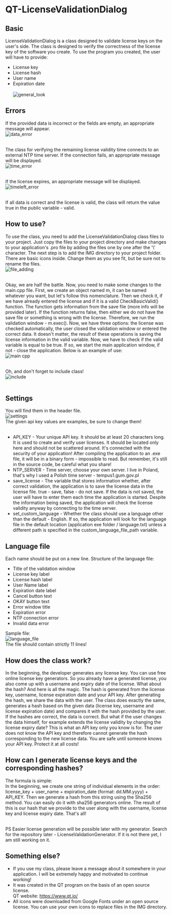 # QT-LicenseValidationDialog

## Basic
LicenseValidationDialog is a class designed to validate license keys on the user's side. The class is designed to verify the correctness of the license key of the software you create. To use the program you created, the user will have to provide:<br>
- License key<br>
- License hash<br>
- User name<br>
- Expiration date<br><br>
![general_look](https://user-images.githubusercontent.com/72657389/151381678-26ea7cb3-89f1-4c74-8bb6-44b14c84fc92.png)<br>

## Errors
If the provided data is incorrect or the fields are empty, an appropriate message will appear.<br>
![data_error](https://user-images.githubusercontent.com/72657389/151381839-6d231168-b21d-4bf9-94f7-bf25f0634068.png)<br><br>

The class for verifying the remaining license validity time connects to an external NTP time server. If the connection fails, an appropriate message will be displayed.<br>
![time_error](https://user-images.githubusercontent.com/72657389/151382139-d420c093-1be1-4077-b463-3d5e30a65e25.png)<br><br>

If the license expires, an appropriate message will be displayed.<br>
![timeleft_error](https://user-images.githubusercontent.com/72657389/151382267-e564d66b-b1d0-40a0-8cdf-e62e5161f102.png)<br><br>

If all data is correct and the license is valid, the class will return the value true in the public variable - valid.

## How to use?
To use the class, you need to add the LicenseValidationDialog class files to your project. Just copy the files to your project directory and make changes to your application's .pro file by adding the files one by one after the '\\' character. The next step is to add the IMG directory to your project folder. There are basic icons inside. Change them as you see fit, but be sure not to rename the files.<br>
![file_adding](https://user-images.githubusercontent.com/72657389/151382645-20061773-9d69-4dff-bac5-a4d99b243702.png)<br><br>

Okay, we are half the battle. Now, you need to make some changes to the main.cpp file. First, we create an object named m, it can be named whatever you want, but let's follow this nomenclature. Then we check it, if we have already entered the license and if it is a valid CheckBasicValid() function. The function gets information from the save file (more info will be provided later). If the function returns false, then either we do not have the save file or something is wrong with the license. Therefore, we run the validation window - m.exec(). Now, we have three options: the license was checked automatically, the user closed the validation window or entered the correct data. It doesn't matter, the result of these operations is saving the license information in the valid variable. Now, we have to check if the valid variable is equal to be true. If so, we start the main application window, if not - close the application. Below is an example of use:<br>
![main cpp](https://user-images.githubusercontent.com/72657389/151383273-9c6fe5c1-8e6c-4c16-9fd6-270d027dcab0.png)<br><br>

Oh, and don't forget to include class!<br>
![include](https://user-images.githubusercontent.com/72657389/151383424-83904a6b-66ce-4f47-b72c-5a68a66f49d9.png)<br><br>

## Settings
You will find them in the header file.<br>
![settings](https://user-images.githubusercontent.com/72657389/151383567-57d76d20-fdf0-423d-bf88-8f663aa89357.png)<br>
The given api key values are examples, be sure to change them!<br><br>

- API_KEY - Your unique API key. It should be at least 20 characters long. It is used to create and verify user licenses. It should be located only here and should not be scattered around. It's connected with the security of your application! After compiling the application to an .exe file, it will be in a binary form - impossible to read. But remember, it's still in the source code, be careful what you share!
- NTP_SERVER - Time server, choose your own server. I live in Poland, that's why I used a Polish time server - tempus1.gum.gov.pl
- save_license - The variable that stores information whether, after correct validation, the application is to save the license data in the license file. true - save, false - do not save. If the data is not saved, the user will have to enter them each time the application is started. Despite the information being saved, the application will check the license validity anyway by connecting to the time server.
- set_custom_language - Whether the class should use a language other than the default - English. If so, the application will look for the language file in the default location (application exe folder / language.txt) unless a different path is specified in the custom_language_file_path variable.

## Language file
Each name should be put on a new line.
Structure of the language file:
- Title of the validation window
- License key label
- License hash label
- User Name label
- Expiration date label
- Cancel button text
- OKAY button text
- Error window title
- Expiration error
- NTP connection error
- Invalid data error

Sample file:<br>
![language_file](https://user-images.githubusercontent.com/72657389/151384121-2f072c04-3670-4690-92f0-74620cdf761b.png)<br>
The file should contain strictly 11 lines!

## How does the class work?
In the beginning, the developer generates any license key. You can use free online license key generators. So you already have a generated license, you also come up with a username and expiry date of the license. What about the hash? And here is all the magic. The hash is generated from the license key, username, license expiration date and your API key. After generating the hash, we share the data with the user. The class does exactly the same, generates a hash based on the given data (license key, username and license expiration date) and compares it with the hash provided by the user. If the hashes are correct, the data is correct. But what if the user changes the data himself, for example extends the license validity by changing the license expiry date? This is what an API key only you know is for. The user does not know the API key and therefore cannot generate the hash corresponding to the new license data. You are safe until someone knows your API key. Protect it at all costs!

## How can I generate license keys and the corresponding hashes?
The formula is simple:<br>
In the beginning, we create one string of individual elements in the order: license_key + user_name + expiration_date (format: dd.MM.yyyy) + API_KEY. Then we generate a hash from this string using the Sha256 method. You can easily do it with sha256 generators online. The result of this is our hash that we provide to the user along with the username, license key and license expiry date. That's all!<br><br>

PS Easier license generation will be possible later with my generator. Search for the repository later - LicenseValidationGenerator. If it is not there yet, I am still working on it.

## Something else?
- If you use my class, please leave a message about it somewhere in your application. I will be extremely happy and motivated to continue working!<br>
- It was created in the QT program on the basis of an open source license.<br>
QT website: https://www.qt.io/
- All icons were downloaded from Google Fonts under an open source license. You can use your own icons to replace files in the IMG directory.

